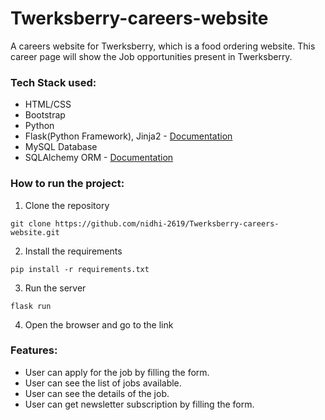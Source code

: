 # Twerksberry-careers-website
A careers website for Twerksberry, which is a food ordering website.
This career page will show the Job opportunities present in Twerksberry.

### Tech Stack used:
- HTML/CSS
- Bootstrap
- Python
- Flask(Python Framework), Jinja2 - [Documentation](https://flask.palletsprojects.com/en/2.3.x/)
- MySQL Database 
- SQLAlchemy ORM - [Documentation](https://flask-sqlalchemy.palletsprojects.com/en/3.0.x/)

### How to run the project:

1. Clone the repository
```
git clone https://github.com/nidhi-2619/Twerksberry-careers-website.git

```

2. Install the requirements
```
pip install -r requirements.txt
```

3. Run the server
```
flask run
```

4. Open the browser and go to the link

### Features:
- User can apply for the job by filling the form.
- User can see the list of jobs available.
- User can see the details of the job.
- User can get newsletter subscription by filling the form.


